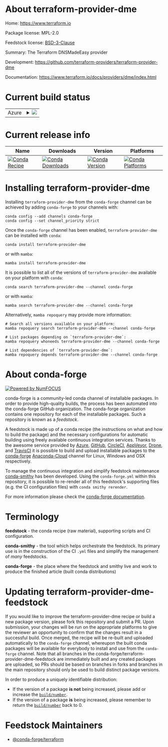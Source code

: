About terraform-provider-dme
============================

Home: https://www.terraform.io

Package license: MPL-2.0

Feedstock license: [BSD-3-Clause](https://github.com/conda-forge/terraform-provider-dme-feedstock/blob/main/LICENSE.txt)

Summary: The Terraform DNSMadeEasy provider

Development: https://github.com/terraform-providers/terraform-provider-dme

Documentation: https://www.terraform.io/docs/providers/dme/index.html

Current build status
====================


<table>
    
  <tr>
    <td>Azure</td>
    <td>
      <details>
        <summary>
          <a href="https://dev.azure.com/conda-forge/feedstock-builds/_build/latest?definitionId=2013&branchName=main">
            <img src="https://dev.azure.com/conda-forge/feedstock-builds/_apis/build/status/terraform-provider-dme-feedstock?branchName=main">
          </a>
        </summary>
        <table>
          <thead><tr><th>Variant</th><th>Status</th></tr></thead>
          <tbody><tr>
              <td>linux_64</td>
              <td>
                <a href="https://dev.azure.com/conda-forge/feedstock-builds/_build/latest?definitionId=2013&branchName=main">
                  <img src="https://dev.azure.com/conda-forge/feedstock-builds/_apis/build/status/terraform-provider-dme-feedstock?branchName=main&jobName=linux&configuration=linux_64_" alt="variant">
                </a>
              </td>
            </tr><tr>
              <td>osx_64</td>
              <td>
                <a href="https://dev.azure.com/conda-forge/feedstock-builds/_build/latest?definitionId=2013&branchName=main">
                  <img src="https://dev.azure.com/conda-forge/feedstock-builds/_apis/build/status/terraform-provider-dme-feedstock?branchName=main&jobName=osx&configuration=osx_64_" alt="variant">
                </a>
              </td>
            </tr><tr>
              <td>win_64</td>
              <td>
                <a href="https://dev.azure.com/conda-forge/feedstock-builds/_build/latest?definitionId=2013&branchName=main">
                  <img src="https://dev.azure.com/conda-forge/feedstock-builds/_apis/build/status/terraform-provider-dme-feedstock?branchName=main&jobName=win&configuration=win_64_" alt="variant">
                </a>
              </td>
            </tr>
          </tbody>
        </table>
      </details>
    </td>
  </tr>
</table>

Current release info
====================

| Name | Downloads | Version | Platforms |
| --- | --- | --- | --- |
| [![Conda Recipe](https://img.shields.io/badge/recipe-terraform--provider--dme-green.svg)](https://anaconda.org/conda-forge/terraform-provider-dme) | [![Conda Downloads](https://img.shields.io/conda/dn/conda-forge/terraform-provider-dme.svg)](https://anaconda.org/conda-forge/terraform-provider-dme) | [![Conda Version](https://img.shields.io/conda/vn/conda-forge/terraform-provider-dme.svg)](https://anaconda.org/conda-forge/terraform-provider-dme) | [![Conda Platforms](https://img.shields.io/conda/pn/conda-forge/terraform-provider-dme.svg)](https://anaconda.org/conda-forge/terraform-provider-dme) |

Installing terraform-provider-dme
=================================

Installing `terraform-provider-dme` from the `conda-forge` channel can be achieved by adding `conda-forge` to your channels with:

```
conda config --add channels conda-forge
conda config --set channel_priority strict
```

Once the `conda-forge` channel has been enabled, `terraform-provider-dme` can be installed with `conda`:

```
conda install terraform-provider-dme
```

or with `mamba`:

```
mamba install terraform-provider-dme
```

It is possible to list all of the versions of `terraform-provider-dme` available on your platform with `conda`:

```
conda search terraform-provider-dme --channel conda-forge
```

or with `mamba`:

```
mamba search terraform-provider-dme --channel conda-forge
```

Alternatively, `mamba repoquery` may provide more information:

```
# Search all versions available on your platform:
mamba repoquery search terraform-provider-dme --channel conda-forge

# List packages depending on `terraform-provider-dme`:
mamba repoquery whoneeds terraform-provider-dme --channel conda-forge

# List dependencies of `terraform-provider-dme`:
mamba repoquery depends terraform-provider-dme --channel conda-forge
```


About conda-forge
=================

[![Powered by
NumFOCUS](https://img.shields.io/badge/powered%20by-NumFOCUS-orange.svg?style=flat&colorA=E1523D&colorB=007D8A)](https://numfocus.org)

conda-forge is a community-led conda channel of installable packages.
In order to provide high-quality builds, the process has been automated into the
conda-forge GitHub organization. The conda-forge organization contains one repository
for each of the installable packages. Such a repository is known as a *feedstock*.

A feedstock is made up of a conda recipe (the instructions on what and how to build
the package) and the necessary configurations for automatic building using freely
available continuous integration services. Thanks to the awesome service provided by
[Azure](https://azure.microsoft.com/en-us/services/devops/), [GitHub](https://github.com/),
[CircleCI](https://circleci.com/), [AppVeyor](https://www.appveyor.com/),
[Drone](https://cloud.drone.io/welcome), and [TravisCI](https://travis-ci.com/)
it is possible to build and upload installable packages to the
[conda-forge](https://anaconda.org/conda-forge) [Anaconda-Cloud](https://anaconda.org/)
channel for Linux, Windows and OSX respectively.

To manage the continuous integration and simplify feedstock maintenance
[conda-smithy](https://github.com/conda-forge/conda-smithy) has been developed.
Using the ``conda-forge.yml`` within this repository, it is possible to re-render all of
this feedstock's supporting files (e.g. the CI configuration files) with ``conda smithy rerender``.

For more information please check the [conda-forge documentation](https://conda-forge.org/docs/).

Terminology
===========

**feedstock** - the conda recipe (raw material), supporting scripts and CI configuration.

**conda-smithy** - the tool which helps orchestrate the feedstock.
                   Its primary use is in the construction of the CI ``.yml`` files
                   and simplify the management of *many* feedstocks.

**conda-forge** - the place where the feedstock and smithy live and work to
                  produce the finished article (built conda distributions)


Updating terraform-provider-dme-feedstock
=========================================

If you would like to improve the terraform-provider-dme recipe or build a new
package version, please fork this repository and submit a PR. Upon submission,
your changes will be run on the appropriate platforms to give the reviewer an
opportunity to confirm that the changes result in a successful build. Once
merged, the recipe will be re-built and uploaded automatically to the
`conda-forge` channel, whereupon the built conda packages will be available for
everybody to install and use from the `conda-forge` channel.
Note that all branches in the conda-forge/terraform-provider-dme-feedstock are
immediately built and any created packages are uploaded, so PRs should be based
on branches in forks and branches in the main repository should only be used to
build distinct package versions.

In order to produce a uniquely identifiable distribution:
 * If the version of a package **is not** being increased, please add or increase
   the [``build/number``](https://docs.conda.io/projects/conda-build/en/latest/resources/define-metadata.html#build-number-and-string).
 * If the version of a package **is** being increased, please remember to return
   the [``build/number``](https://docs.conda.io/projects/conda-build/en/latest/resources/define-metadata.html#build-number-and-string)
   back to 0.

Feedstock Maintainers
=====================

* [@conda-forge/terraform](https://github.com/conda-forge/terraform/)

